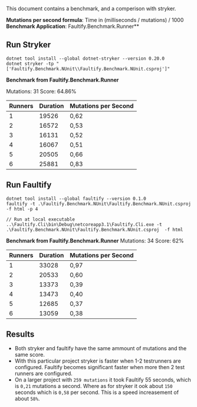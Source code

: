 This document contains a benchmark, and a comperison with stryker. 

**Mutations per second formula**: Time in (milliseconds / mutations) / 1000
**Benchmark Application**: Faultify.Benchmark.Runner**

## Run Stryker

```
dotnet tool install --global dotnet-stryker --version 0.20.0
dotnet stryker -tp "['Faultify.Benchmark.NUnit\\Faultify.Benchmark.NUnit.csproj']"
```

**Benchmark from Faultify.Benchmark.Runner**

Mutations: 31
Score:     64.86%

| Runners | Duration | Mutations per Second | 
|---------|----------|----------------------|
| 1       |  19526   |       0,62           | 
| 2       |  16572   |       0,53           |
| 3       |  16131   |       0,52           |
| 4       |  16067   |       0,51           |
| 5       |  20505   |       0,66           |
| 6       |  25881   |       0,83           |


## Run Faultify


```
dotnet tool install --global faultify --version 0.1.0
faultify -t .\Faultify.Benchmark.NUnit\Faultify.Benchmark.NUnit.csproj  -f html -p 4

// Run at local executable
..\Faultify.Cli\bin\Debug\netcoreapp3.1\Faultify.Cli.exe -t .\Faultify.Benchmark.NUnit\Faultify.Benchmark.NUnit.csproj  -f html
```

**Benchmark from Faultify.Benchmark.Runner**
Mutations: 34
Score:     62%

| Runners | Duration | Mutations per Second | 
|---------|----------|----------------------|
| 1       |  33028   |       0,97           | 
| 2       |  20533   |       0,60           |
| 3       |  13373   |       0,39           |
| 4       |  13473   |       0,40           |
| 5       |  12685   |       0,37           |
| 6       |  13059   |       0,38           |

## Results
- Both stryker and faultify have the same ammount of mutations and the same score. 
- With this particular project stryker is faster when 1-2 testrunners are configured. 
  Faultify becomes significant faster when more then 2 test runners are configured.
- On a larger project with `259 mutations` it took Faultify 55 seconds, which is `0,21` mutations a second. Where as for stryker it ook about `150` seconds which is `0,58` per second. 
This is a speed increasement of about `58%`.